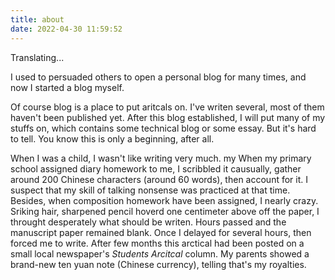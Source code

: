 ```yaml
---
title: about
date: 2022-04-30 11:59:52
---
```


Translating...

I used to persuaded others to open a personal blog for many times, and now I started a blog myself.

Of course blog is a place to put aritcals on. I've writen several, most of them haven't been published yet. After this blog established, I will put many of my stuffs on, which contains some technical blog or some essay. But it's hard to tell. You know this is only a beginning, after all.

When I was a child, I wasn't like writing very much. my When my primary school assigned diary homework to me, I scribbled it causually, gather around 200 Chinese characters (around 60 words), then account for it. I suspect that my skill of talking nonsense was practiced at that time. Besides, when composition homework have been assigned, I nearly crazy. Sriking hair, sharpened pencil hoverd one centimeter above off the paper, I throught desperately what should be writen. Hours passed and the manuscript paper remained blank. Once I delayed for several hours, then forced me to write. After few months this arctical had been posted on a small local newspaper's *Students Arcitcal* column. My parents showed a brand-new ten yuan note (Chinese currency), telling that's my royalties.
